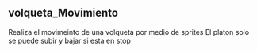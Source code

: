 ## volqueta_Movimiento

Realiza el movimeinto de una volqueta por medio de sprites
El platon solo se puede subir y bajar si esta en stop
